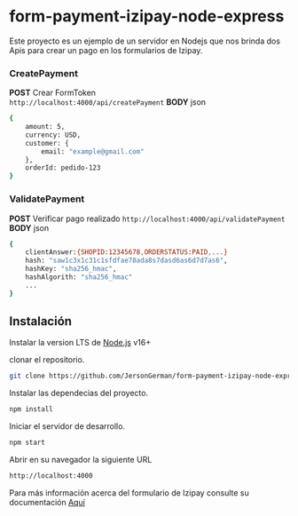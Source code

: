 # form-payment-izipay-node-express
Este proyecto es un ejemplo de un servidor en Nodejs que nos brinda dos Apis para crear un pago en los formularios de Izipay.



### CreatePayment
**POST** Crear FormToken  
`http://localhost:4000/api/createPayment`
**BODY** json
```sh
{
    amount: 5,
    currency: USD,
    customer: {
        email: "example@gmail.com"
    },
    orderId: pedido-123
}
```

### ValidatePayment
**POST** Verificar pago realizado
`http://localhost:4000/api/validatePayment`
**BODY** json
```sh
{
    clientAnswer:{SHOPID:12345678,ORDERSTATUS:PAID,...}
    hash: "saw1c3x1c31c1sfdfae78ada8s7dasd6as6d7d7as6",
    hashKey: "sha256_hmac",
    hashAlgorith: "sha256_hmac"
    ...
}
```

## Instalación

Instalar la version LTS de [Node.js](https://nodejs.org) v16+ 

clonar el repositorio.

```sh
git clone https://github.com/JersonGerman/form-payment-izipay-node-express.git
```

Instalar las dependecias del proyecto.

```sh
npm install
```

Iniciar  el servidor de desarrollo. 

```sh
npm start
```

Abrir en su navegador la siguiente URL

```sh
http://localhost:4000
```

Para más información acerca del formulario de Izipay consulte su documentación [Aquí](https://secure.micuentaweb.pe/doc/es-PE/rest/V4.0/javascript/)
